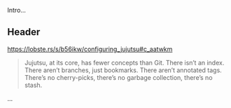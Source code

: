 <!--
.. title: Jujutsu
.. slug: template
.. date: 2001-01-01 12:00:00 UTC
.. tags:
.. category:
.. link:
.. description:
.. type: text
.. status: private
-->

Intro...

<!--more-->

## Header

https://lobste.rs/s/b56ikw/configuring_jujutsu#c_aatwkm

> Jujutsu, at its core, has fewer concepts than Git. There isn’t an index. There aren’t branches, just bookmarks. There aren’t annotated tags. There’s no cherry-picks, there’s no garbage collection, there’s no stash.

...
